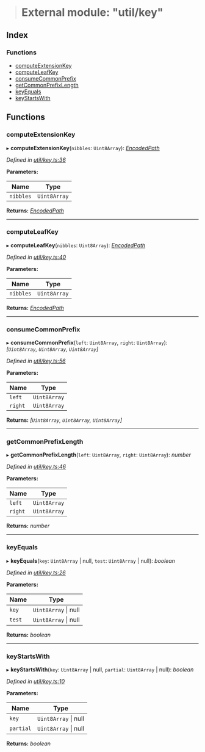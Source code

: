 > # External module: "util/key"

## Index

### Functions

* [computeExtensionKey](_util_key_.md#computeextensionkey)
* [computeLeafKey](_util_key_.md#computeleafkey)
* [consumeCommonPrefix](_util_key_.md#consumecommonprefix)
* [getCommonPrefixLength](_util_key_.md#getcommonprefixlength)
* [keyEquals](_util_key_.md#keyequals)
* [keyStartsWith](_util_key_.md#keystartswith)

## Functions

###  computeExtensionKey

▸ **computeExtensionKey**(`nibbles`: `Uint8Array`): *[EncodedPath](_types_.md#encodedpath)*

*Defined in [util/key.ts:36](https://github.com/polkadot-js/common/blob/4308722/packages/trie-db/src/util/key.ts#L36)*

**Parameters:**

Name | Type |
------ | ------ |
`nibbles` | `Uint8Array` |

**Returns:** *[EncodedPath](_types_.md#encodedpath)*

___

###  computeLeafKey

▸ **computeLeafKey**(`nibbles`: `Uint8Array`): *[EncodedPath](_types_.md#encodedpath)*

*Defined in [util/key.ts:40](https://github.com/polkadot-js/common/blob/4308722/packages/trie-db/src/util/key.ts#L40)*

**Parameters:**

Name | Type |
------ | ------ |
`nibbles` | `Uint8Array` |

**Returns:** *[EncodedPath](_types_.md#encodedpath)*

___

###  consumeCommonPrefix

▸ **consumeCommonPrefix**(`left`: `Uint8Array`, `right`: `Uint8Array`): *[`Uint8Array`, `Uint8Array`, `Uint8Array`]*

*Defined in [util/key.ts:56](https://github.com/polkadot-js/common/blob/4308722/packages/trie-db/src/util/key.ts#L56)*

**Parameters:**

Name | Type |
------ | ------ |
`left` | `Uint8Array` |
`right` | `Uint8Array` |

**Returns:** *[`Uint8Array`, `Uint8Array`, `Uint8Array`]*

___

###  getCommonPrefixLength

▸ **getCommonPrefixLength**(`left`: `Uint8Array`, `right`: `Uint8Array`): *number*

*Defined in [util/key.ts:46](https://github.com/polkadot-js/common/blob/4308722/packages/trie-db/src/util/key.ts#L46)*

**Parameters:**

Name | Type |
------ | ------ |
`left` | `Uint8Array` |
`right` | `Uint8Array` |

**Returns:** *number*

___

###  keyEquals

▸ **keyEquals**(`key`: `Uint8Array` | null, `test`: `Uint8Array` | null): *boolean*

*Defined in [util/key.ts:26](https://github.com/polkadot-js/common/blob/4308722/packages/trie-db/src/util/key.ts#L26)*

**Parameters:**

Name | Type |
------ | ------ |
`key` | `Uint8Array` \| null |
`test` | `Uint8Array` \| null |

**Returns:** *boolean*

___

###  keyStartsWith

▸ **keyStartsWith**(`key`: `Uint8Array` | null, `partial`: `Uint8Array` | null): *boolean*

*Defined in [util/key.ts:10](https://github.com/polkadot-js/common/blob/4308722/packages/trie-db/src/util/key.ts#L10)*

**Parameters:**

Name | Type |
------ | ------ |
`key` | `Uint8Array` \| null |
`partial` | `Uint8Array` \| null |

**Returns:** *boolean*